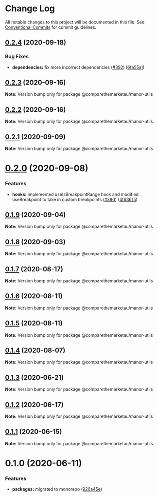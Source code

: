 # Change Log

All notable changes to this project will be documented in this file.
See [Conventional Commits](https://conventionalcommits.org) for commit guidelines.

## [0.2.4](https://github.com/comparethemarketau/manor-react/compare/@comparethemarketau/manor-utils@0.2.3...@comparethemarketau/manor-utils@0.2.4) (2020-09-18)


### Bug Fixes

* **dependencies:** fix more incorrect dependencies ([#392](https://github.com/comparethemarketau/manor-react/issues/392)) ([6fa55a1](https://github.com/comparethemarketau/manor-react/commit/6fa55a11ba89125ccfe61385d9776e4185bff6f3))





## [0.2.3](https://github.com/comparethemarketau/manor-react/compare/@comparethemarketau/manor-utils@0.2.2...@comparethemarketau/manor-utils@0.2.3) (2020-09-16)

**Note:** Version bump only for package @comparethemarketau/manor-utils





## [0.2.2](https://github.com/comparethemarketau/manor-react/compare/@comparethemarketau/manor-utils@0.2.1...@comparethemarketau/manor-utils@0.2.2) (2020-09-16)

**Note:** Version bump only for package @comparethemarketau/manor-utils





## [0.2.1](https://github.com/comparethemarketau/manor-react/compare/@comparethemarketau/manor-utils@0.2.0...@comparethemarketau/manor-utils@0.2.1) (2020-09-09)

**Note:** Version bump only for package @comparethemarketau/manor-utils





# [0.2.0](https://github.com/comparethemarketau/manor-react/compare/@comparethemarketau/manor-utils@0.1.9...@comparethemarketau/manor-utils@0.2.0) (2020-09-08)


### Features

* **hooks:** implemented useIsBreakpointRange hook and modified useBreakpoint to take in custom breakpoints ([#380](https://github.com/comparethemarketau/manor-react/issues/380)) ([4f63615](https://github.com/comparethemarketau/manor-react/commit/4f63615999b3c2fcaf947bc6fa248e701f7f65f1))





## [0.1.9](https://github.com/comparethemarketau/manor-react/compare/@comparethemarketau/manor-utils@0.1.8...@comparethemarketau/manor-utils@0.1.9) (2020-09-04)

**Note:** Version bump only for package @comparethemarketau/manor-utils





## [0.1.8](https://github.com/comparethemarketau/manor-react/compare/@comparethemarketau/manor-utils@0.1.7...@comparethemarketau/manor-utils@0.1.8) (2020-09-03)

**Note:** Version bump only for package @comparethemarketau/manor-utils





## [0.1.7](https://github.com/comparethemarketau/manor-react/compare/@comparethemarketau/manor-utils@0.1.6...@comparethemarketau/manor-utils@0.1.7) (2020-08-17)

**Note:** Version bump only for package @comparethemarketau/manor-utils





## [0.1.6](https://github.com/comparethemarketau/manor-react/compare/@comparethemarketau/manor-utils@0.1.5...@comparethemarketau/manor-utils@0.1.6) (2020-08-11)

**Note:** Version bump only for package @comparethemarketau/manor-utils





## [0.1.5](https://github.com/comparethemarketau/manor-react/compare/@comparethemarketau/manor-utils@0.1.4...@comparethemarketau/manor-utils@0.1.5) (2020-08-11)

**Note:** Version bump only for package @comparethemarketau/manor-utils





## [0.1.4](https://github.com/comparethemarketau/manor-react/compare/@comparethemarketau/manor-utils@0.1.3...@comparethemarketau/manor-utils@0.1.4) (2020-08-07)

**Note:** Version bump only for package @comparethemarketau/manor-utils





## [0.1.3](https://github.com/comparethemarketau/manor-react/compare/@comparethemarketau/manor-utils@0.1.2...@comparethemarketau/manor-utils@0.1.3) (2020-06-21)

**Note:** Version bump only for package @comparethemarketau/manor-utils





## [0.1.2](https://github.com/comparethemarketau/manor-react/compare/@comparethemarketau/manor-utils@0.1.1...@comparethemarketau/manor-utils@0.1.2) (2020-06-17)

**Note:** Version bump only for package @comparethemarketau/manor-utils





## [0.1.1](https://github.com/comparethemarketau/manor-react/compare/@comparethemarketau/manor-utils@0.1.0...@comparethemarketau/manor-utils@0.1.1) (2020-06-15)

**Note:** Version bump only for package @comparethemarketau/manor-utils





# 0.1.0 (2020-06-11)


### Features

* **packages:** migrated to monorepo ([920a45e](https://github.com/comparethemarketau/manor-react/commit/920a45ec4b40a19de32f39f29693cbe1b1f314ae))
